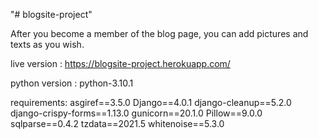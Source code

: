 "# blogsite-project" 

After you become a member of the blog page, you can add pictures and texts as you wish.

live version : https://blogsite-project.herokuapp.com/

python version : python-3.10.1

requirements:
asgiref==3.5.0
Django==4.0.1
django-cleanup==5.2.0
django-crispy-forms==1.13.0
gunicorn==20.1.0
Pillow==9.0.0
sqlparse==0.4.2
tzdata==2021.5
whitenoise==5.3.0
